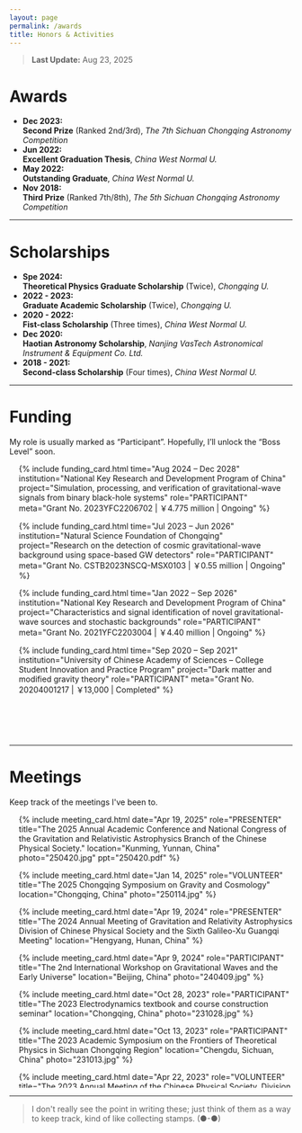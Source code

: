 ```yaml
---
layout: page
permalink: /awards
title: Honors & Activities
---
```


> **Last Update:** Aug 23, 2025

# Awards

-  **Dec 2023:**  
  **Second Prize** (Ranked 2nd/3rd), *The 7th Sichuan Chongqing Astronomy Competition*
-  **Jun 2022:**  
  **Excellent Graduation Thesis**, *China West Normal U.*
-  **May 2022:**  
  **Outstanding Graduate**, *China West Normal U.*
-  **Nov 2018:**  
  **Third Prize** (Ranked 7th/8th),  *The 5th Sichuan Chongqing Astronomy Competition* 

---

# Scholarships

-  **Spe 2024:**  
  **Theoretical Physics Graduate Scholarship** (Twice), *Chongqing U.*
-  **2022 - 2023:**  
  **Graduate Academic Scholarship** (Twice), *Chongqing U.*
-  **2020 - 2022:**  
  **Fist-class Scholarship** (Three times), *China West Normal U.* 
-  **Dec 2020:**  
  **Haotian Astronomy Scholarship**, *Nanjing VasTech Astronomical Instrument & Equipment Co. Ltd.*
-  **2018 - 2021:**  
  **Second-class Scholarship** (Four times), *China West Normal U.* 

---

# Funding

<p style="margin-bottom: 0px;">
My role is usually marked as “Participant”. Hopefully, I’ll unlock the “Boss Level” soon.
</p>

<div style="height: 500px; overflow-y: scroll; border: 0px solid #ccc; padding: 0px;">
  <ul style="margin: 0; padding-left: 1.2em;">

{% include funding_card.html
   time="Aug 2024 – Dec 2028"
   institution="National Key Research and Development Program of China"
   project="Simulation, processing, and verification of gravitational-wave signals from binary black-hole systems"
   role="PARTICIPANT"
   meta="Grant No. 2023YFC2206702 | ￥4.775 million | Ongoing" %}

{% include funding_card.html
   time="Jul 2023 – Jun 2026"
   institution="Natural Science Foundation of Chongqing"
   project="Research on the detection of cosmic gravitational-wave background using space-based GW detectors"
   role="PARTICIPANT"
   meta="Grant No. CSTB2023NSCQ-MSX0103 | ￥0.55 million | Ongoing" %}

{% include funding_card.html
   time="Jan 2022 – Sep 2026"
   institution="National Key Research and Development Program of China"
   project="Characteristics and signal identification of novel gravitational-wave sources and stochastic backgrounds"
   role="PARTICIPANT"
   meta="Grant No. 2021YFC2203004 | ￥4.40 million | Ongoing" %}

{% include funding_card.html
   time="Sep 2020 – Sep 2021"
   institution="University of Chinese Academy of Sciences – College Student Innovation and Practice Program"
   project="Dark matter and modified gravity theory"
   role="PARTICIPANT"
   meta="Grant No. 20204001217 | ￥13,000 | Completed" %}
</ul>
</div>

---

# Meetings

<p style="margin-bottom: 0px;">
  Keep track of the meetings I've been to.
</p>

<div style="height: 500px; overflow-y: scroll; border: 0px solid #ccc; padding: 0px;">
  <ul style="margin: 0; padding-left: 1.2em;">

  {% include meeting_card.html 
  date="Apr 19, 2025" 
  role="PRESENTER" 
  title="The 2025 Annual Academic Conference and National Congress of the Gravitation and Relativistic Astrophysics Branch of the Chinese Physical Society." 
  location="Kunming, Yunnan, China" 
  photo="250420.jpg"
  ppt="250420.pdf" %}

  {% include meeting_card.html 
  date="Jan 14, 2025" 
  role="VOLUNTEER" 
  title="The 2025 Chongqing Symposium on Gravity and Cosmology" 
  location="Chongqing, China" 
  photo="250114.jpg" %}
  
  <!-- {% include meeting_card.html 
  date="Apr 19, 2024" 
  role="PRESENTER" 
  title="The 2024 Annual Meeting of Gravitation and Relativity Astrophysics Division of Chinese Physical Society and the Sixth Galileo-Xu Guangqi Meeting" 
  location="Hengyang, Hunan, China" 
  photo="240419.jpg" 
  ppt="240419.pdf" %} -->

  {% include meeting_card.html 
  date="Apr 19, 2024" 
  role="PRESENTER" 
  title="The 2024 Annual Meeting of Gravitation and Relativity Astrophysics Division of Chinese Physical Society and the Sixth Galileo-Xu Guangqi Meeting" 
  location="Hengyang, Hunan, China" %}
  
  {% include meeting_card.html 
  date="Apr 9, 2024" 
  role="PARTICIPANT" 
  title="The 2nd International Workshop on Gravitational Waves and the Early Universe" 
  location="Beijing, China" 
  photo="240409.jpg" %}

  {% include meeting_card.html 
  date="Oct 28, 2023" 
  role="PARTICIPANT" 
  title="The 2023 Electrodynamics textbook and course construction seminar" 
  location="Chongqing, China" 
  photo="231028.jpg" %}

  {% include meeting_card.html 
  date="Oct 13, 2023" 
  role="PARTICIPANT" 
  title="The 2023 Academic Symposium on the Frontiers of Theoretical Physics in Sichuan Chongqing Region" 
  location="Chengdu, Sichuan, China" 
  photo="231013.jpg" %}

  {% include meeting_card.html 
  date="Apr 22, 2023" 
  role="VOLUNTEER" 
  title="The 2023 Annual Meeting of the Chinese Physical Society, Division of Gravitation and Relativity Astrophysics" 
  location="Chongqing, China" %}

  {% include meeting_card.html 
  date="Apr 21, 2023" 
  role="VOLUNTEER" 
  title="Template Library and Signal Recognition Technology for Space Gravitational Wave Detection 2022 Annual Progress Conference" 
  location="Chongqing, China" %}

  {% include meeting_card.html 
  date="Apr 1, 2023" 
  role="PARTICIPANT" 
  title="Chongqing Theoretical Physics Frontier Academic Seminar" 
  location="Chongqing, China" 
  photo="230401.jpg" %}

</ul>
</div>

---

> I don't really see the point in writing these; just think of them as a way to keep track, kind of like collecting stamps. (●-●)
